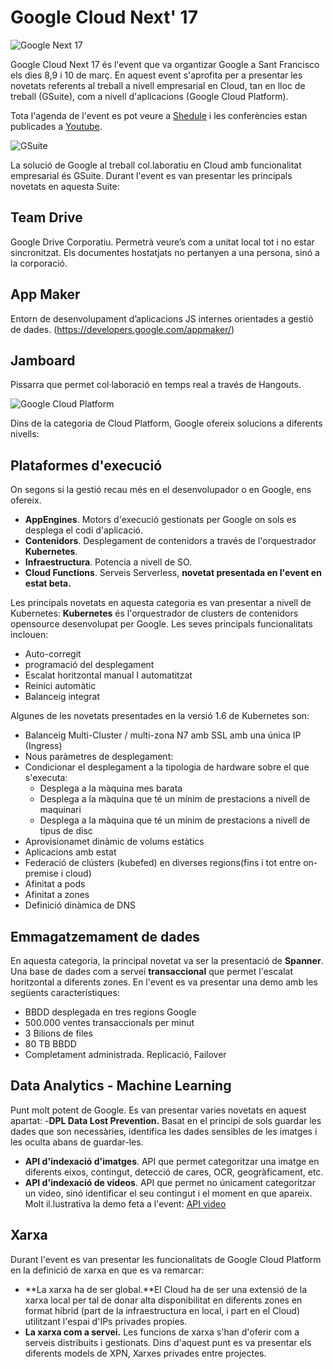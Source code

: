 # Google Cloud Next' 17
![Google Next 17](https://github.com/cs-canigo/portal/blob/master/content/drafts/Screen%20Shot%202017-02-08%20at%2010.11.12%20AM.png)

Google Cloud Next 17 és l'event que va organtizar Google a Sant Francisco els dies 8,9 i 10 de març. En aquest event s'aprofita per a presentar les novetats referents al treball a nivell empresarial en Cloud, tan en lloc de treball (GSuite), com a nivell d'aplicacions (Google Cloud Platform).

Tota l'agenda de l'event es pot veure a [Shedule](https://cloudnext.withgoogle.com/schedule) i les conferències estan publicades a [Youtube](https://www.youtube.com/playlist?list=PLIivdWyY5sqI8RuUibiH8sMb1ExIw0lAR.). 


![GSuite]({{site.baseurl}}/content/drafts/Imatge1.png)

La solució de Google al treball col.laboratiu en Cloud amb funcionalitat empresarial és GSuite. Durant l'event es van presentar les principals novetats en aquesta Suite:
## Team Drive 
Google Drive Corporatiu. Permetrà veure’s com a unitat local tot i no estar sincronitzat. Els documentes hostatjats no pertanyen a una persona, sinó a la corporació.
## App Maker
Entorn de desenvolupament d’aplicacions JS internes orientades a gestió de dades. (https://developers.google.com/appmaker/)
## Jamboard 
Pissarra que permet col·laboració en temps real a través de Hangouts.

![Google Cloud Platform]({{site.baseurl}}/content/drafts/Imatge3.png)

Dins de la categoria de Cloud Platform, Google ofereix solucions a diferents nivells:
## Plataformes d'execució
On segons si la gestió recau més en el desenvolupador o en Google, ens ofereix.
- **AppEngines**. Motors d'execució gestionats per Google on sols es desplega el codi d'aplicació.
- **Contenidors**. Desplegament de contenidors a través de l'orquestrador **Kubernetes**. 
- **Infraestructura**. Potencia a nivell de SO.
- **Cloud Functions**. Serveis Serverless, **novetat presentada en l'event en estat beta.**

Les principals novetats en aquesta categoria es van presentar a nivell de Kubernetes:
**Kubernetes** és l'orquestrador de clusters de contenidors opensource desenvolupat per Google. Les seves principals funcionalitats inclouen:
- Auto-corregit
- programació del desplegament
- Escalat horitzontal manual I automatitzat
- Reinici automàtic
- Balanceig integrat

Algunes de les novetats presentades en la versió 1.6 de Kubernetes son:
- Balanceig Multi-Cluster / multi-zona  N7 amb SSL amb una única IP (Ingress)
- Nous paràmetres de desplegament:
- Condicionar el desplegament a la tipologia de hardware sobre el que s'executa:
	- Desplega a la màquina mes barata
	- Desplega a la màquina que té un mínim de prestacions a nivell de maquinari
	- Desplega a la màquina que té un mínim de prestacions a nivell de tipus de disc
- Aprovisionamet dinàmic de volums estàtics 
- Aplicacions amb estat
- Federació de clústers (kubefed) en diverses regions(fins i tot entre on-premise i cloud)
- Afinitat a pods
- Afinitat a zones
- Definició dinàmica de DNS

## Emmagatzemament de dades
En aquesta categoria, la principal novetat va ser la presentació de **Spanner**. Una base de dades com a servei **transaccional** que permet l'escalat horitzontal a diferents zones. En l'event es va presentar una demo amb les següents característiques:
- BBDD desplegada en tres regions Google
- 500.000 ventes transaccionals per minut
- 3 Bilions de files
- 80 TB BBDD
- Completament administrada. Replicació, Failover

## Data Analytics - Machine Learning
Punt molt potent de Google. Es van presentar varies novetats en aquest apartat:
-**DPL Data Lost Prevention.** Basat en el principi de sols guardar les dades que son necessàries, identifica les dades sensibles de les imatges i les oculta abans de guardar-les.
- **API d'indexació d'imatges**. API que permet categoritzar una imatge en diferents eixos, contingut, detecció de cares, OCR, geogràficament, etc.
- **API d'indexació de videos**. API que permet no únicament categoritzar un video, sinó identificar el seu contingut i el moment en que apareix. Molt il.lustrativa la demo feta a l'event: [API video ](https://www.youtube.com/watch?v=mDAoLO4G4CQ)


## Xarxa
Durant l'event es van presentar les funcionalitats de Google Cloud Platform en la definició de xarxa en que es va remarcar:
- **La xarxa ha de ser global.**El Cloud ha de ser una extensió de la xarxa local per tal de donar alta disponibilitat en diferents zones en format híbrid (part de la infraestructura en local, i part en el Cloud) utilitzant l'espai d'IPs privades propies.
- **La xarxa com a servei.** Les funcions de xarxa s'han d'oferir com a serveis distribuits i gestionats. Dins d'aquest punt es va presentar els diferents models de XPN, Xarxes privades entre projectes.
